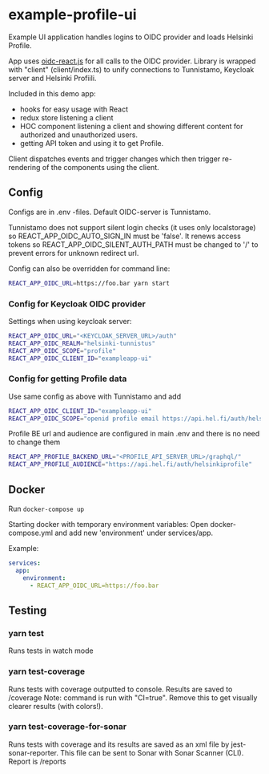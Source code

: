 # example-profile-ui

Example UI application handles logins to OIDC provider and loads Helsinki Profile.

App uses [oidc-react.js](https://github.com/IdentityModel/oidc-client-js/wiki) for all calls to the OIDC provider. Library is wrapped with "client" (client/index.ts) to unify connections to Tunnistamo, Keycloak server and Helsinki Profiili.

Included in this demo app:

- hooks for easy usage with React
- redux store listening a client
- HOC component listening a client and showing different content for authorized and unauthorized users.
- getting API token and using it to get Profile.

Client dispatches events and trigger changes which then trigger re-rendering of the components using the client.

## Config

Configs are in .env -files. Default OIDC-server is Tunnistamo.

Tunnistamo does not support silent login checks (it uses only localstorage) so REACT_APP_OIDC_AUTO_SIGN_IN must be 'false'. It renews access tokens so REACT_APP_OIDC_SILENT_AUTH_PATH must be changed to '/' to prevent errors for unknown redirect url.

Config can also be overridden for command line:

```bash
REACT_APP_OIDC_URL=https://foo.bar yarn start
```

### Config for Keycloak OIDC provider

Settings when using keycloak server:

```bash
REACT_APP_OIDC_URL="<KEYCLOAK_SERVER_URL>/auth"
REACT_APP_OIDC_REALM="helsinki-tunnistus"
REACT_APP_OIDC_SCOPE="profile"
REACT_APP_OIDC_CLIENT_ID="exampleapp-ui"
```

### Config for getting Profile data

Use same config as above with Tunnistamo and add

```bash
REACT_APP_OIDC_CLIENT_ID="exampleapp-ui"
REACT_APP_OIDC_SCOPE="openid profile email https://api.hel.fi/auth/helsinkiprofile"
```

Profile BE url and audience are configured in main .env and there is no need to change them

```bash
REACT_APP_PROFILE_BACKEND_URL="<PROFILE_API_SERVER_URL>/graphql/"
REACT_APP_PROFILE_AUDIENCE="https://api.hel.fi/auth/helsinkiprofile"
```

## Docker

Run `docker-compose up`

Starting docker with temporary environment variables:
Open docker-compose.yml and add new 'environment' under services/app.

Example:

```yml
services:
  app:
    environment:
      - REACT_APP_OIDC_URL=https://foo.bar
```

## Testing

### yarn test

Runs tests in watch mode

### yarn test-coverage

Runs tests with coverage outputted to console. Results are saved to /coverage Note: command is run with "CI=true". Remove this to get visually clearer results (with colors!).

### yarn test-coverage-for-sonar

Runs tests with coverage and its results are saved as an xml file by jest-sonar-reporter.
This file can be sent to Sonar with Sonar Scanner (CLI). Report is /reports
